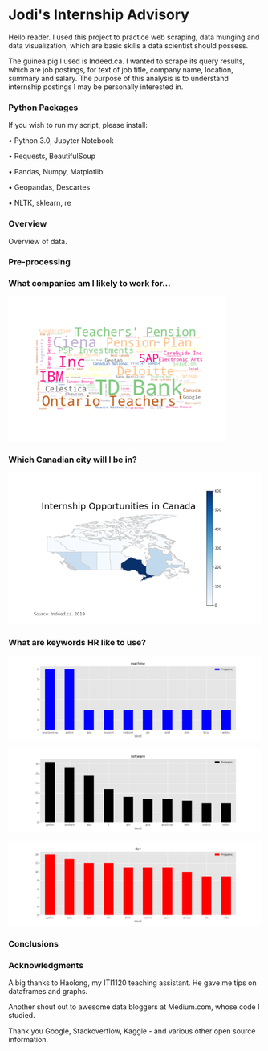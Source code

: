 # Jodi's Internship Advisory

Hello reader. I used this project to practice web scraping, data munging and data visualization, which are basic skills a data scientist should possess.

The guinea pig I used is Indeed.ca. I wanted to scrape its query results, which are job postings, for text of job title, company name, location, summary and salary. The purpose of this analysis is to understand internship postings I may be personally interested in.


### Python Packages

If you wish to run my script, please install:

• Python 3.0, Jupyter Notebook

• Requests, BeautifulSoup

• Pandas, Numpy, Matplotlib

• Geopandas, Descartes

• NLTK, sklearn, re


### Overview

Overview of data.

### Pre-processing

### What companies am I likely to work for...

<p align="center">

![Company Wordcloud](/images/company_wordcloud.png)

</p>

### Which Canadian city will I be in?

![Location Coropleth](/images/location_choropleth.png)

### What are keywords HR like to use?

![Machine Graph](/test_csvs/test_pngs/machine.png)

![Software Graph](/test_csvs/test_pngs/software.png)

![Dev Graph](/test_csvs/test_pngs/dev.png)


### Conclusions

### Acknowledgments

A big thanks to Haolong, my ITI1120 teaching assistant. He gave me tips on dataframes and graphs.

Another shout out to awesome data bloggers at Medium.com, whose code I studied.

Thank you Google, Stackoverflow, Kaggle - and various other open source information.

